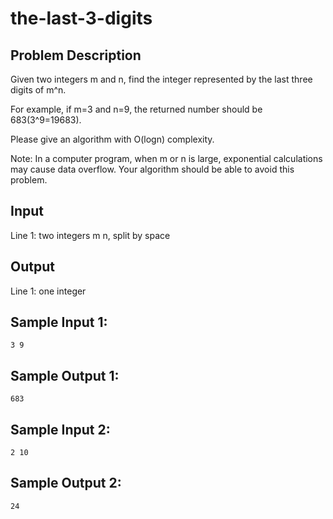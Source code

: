 # the-last-3-digits
## Problem Description
Given two integers m and n, find the integer represented by the last three digits of m^n.

For example, if m=3 and n=9, the returned number should be 683(3^9=19683).

Please give an algorithm with O(logn) complexity.

Note: In a computer program, when m or n is large, exponential calculations may cause data overflow. Your algorithm should be able to avoid this problem.
## Input
Line 1: two integers m n, split by space
## Output
Line 1: one integer
## Sample Input 1:
```
3 9
```
## Sample Output 1:
```
683
```
## Sample Input 2:
```
2 10
```
## Sample Output 2:
```
24
```